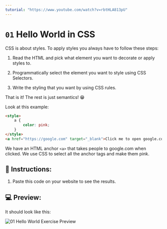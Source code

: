 ```yaml
---
tutorial: "https://www.youtube.com/watch?v=rbtHLA813pU"
---
```

# `01` Hello World in CSS

CSS is about styles. To apply styles you always have to follow these steps:

1. Read the HTML and pick what element you want to decorate or apply styles to.

2. Programmatically select the element you want to style using CSS Selectors.

3. Write the styling that you want by using CSS rules.

That is it! The rest is just semantics! 😁

Look at this example:

```html
<style>
    a {
        color: pink;
    }
</style>
<a href="https://google.com" target="_blank">Click me to open google.com</a>
```

We have an HTML anchor `<a>` that takes people to google.com when clicked.
We use CSS to select all the anchor tags and make them pink.

## 📝 Instructions:

1. Paste this code on your website to see the results.

## 💻 Preview:

It should look like this:

![01 Hello World Exercise Preview](../../.learn/assets/01-1.png?raw=true)
